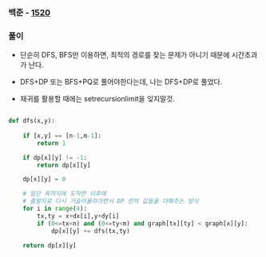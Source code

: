 ### 백준 - [1520](https://www.acmicpc.net/problem/1520)

### 풀이

* 단순히 DFS, BFS만 이용하면, 최적의 경로를 찾는 문제가 아니기 때문에 시간초과가 난다.
* DFS+DP 또는 BFS+PQ로 풀어야한다는데, 나는 DFS+DP로 풀었다.

* 재귀를 활용할 때에는 setrecursionlimit을 잊지말것.

```Python

def dfs(x,y):
    
    if [x,y] == [n-1,m-1]:
        return 1

    if dp[x][y] != -1:    
        return dp[x][y]    

    dp[x][y] = 0

    # 일단 목적지에 도착한 이후에
    # 출발지로 다시 거슬러올라가면서 DP 안의 값들을 더해주는 방식
    for i in range(4):
        tx,ty = x+dx[i],y+dy[i]
        if (0<=tx<n) and (0<=ty<m) and graph[tx][ty] < graph[x][y]:
            dp[x][y] += dfs(tx,ty)

    return dp[x][y]

```

